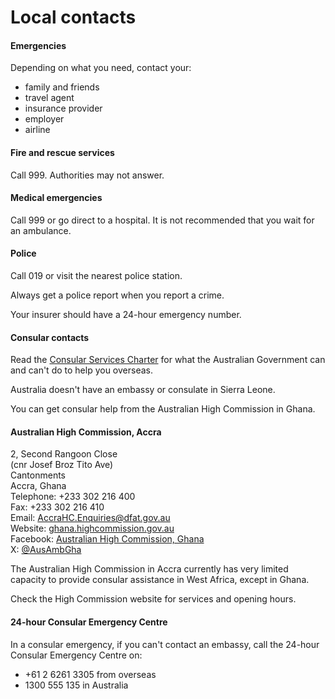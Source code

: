 # Local contacts

#### Emergencies

Depending on what you need, contact your:

* family and friends
* travel agent
* insurance provider
* employer
* airline

#### Fire and rescue services

Call 999. Authorities may not answer.

#### Medical emergencies

Call 999 or go direct to a hospital. It is not recommended that you wait for an ambulance.

#### Police

Call 019 or visit the nearest police station.

Always get a police report when you report a crime.

Your insurer should have a 24-hour emergency number.

#### Consular contacts

Read the [Consular Services Charter](/consular-services/consular-services-charter "Consular Services Charter") for what the Australian Government can and can't do to help you overseas.

Australia doesn't have an embassy or consulate in Sierra Leone.

You can get consular help from the Australian High Commission in Ghana.

#### Australian High Commission, Accra

2, Second Rangoon Close  
(cnr Josef Broz Tito Ave)  
Cantonments  
Accra, Ghana  
Telephone: +233 302 216 400  
Fax: +233 302 216 410  
Email: [AccraHC.Enquiries@dfat.gov.au](mailto:AccraHC.Enquiries@dfat.gov.au)  
Website: [ghana.highcommission.gov.au](http://www.ghana.highcommission.gov.au/)  
Facebook: [Australian High Commission, Ghana](https://www.facebook.com/AustralianHighCommissionGhana)  
X: [@AusAmbGha](https://twitter.com/ausambgha)

The Australian High Commission in Accra currently has very limited capacity to provide consular assistance in West Africa, except in Ghana. 

Check the High Commission website for services and opening hours.

#### 24-hour Consular Emergency Centre

In a consular emergency, if you can't contact an embassy, call the 24-hour Consular Emergency Centre on:

* +61 2 6261 3305 from overseas
* 1300 555 135 in Australia